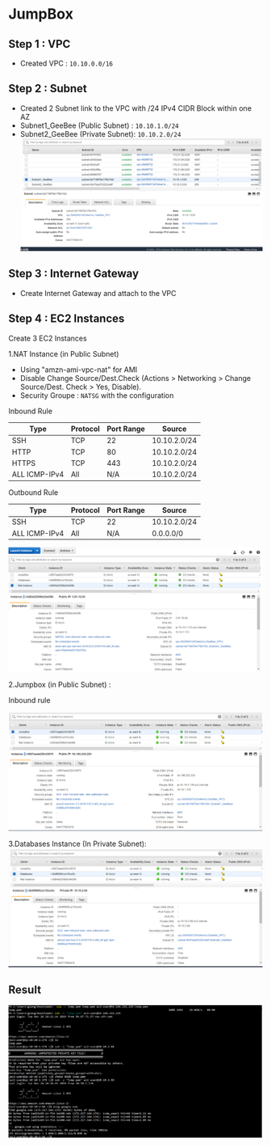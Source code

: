 # JumpBox
## Step 1 : VPC
- Created VPC : `10.10.0.0/16`
## Step 2 : Subnet
- Created 2 Subnet link to the VPC with /24 IPv4 CIDR Block within one AZ
- Subnet1_GeeBee (Public Subnet) : `10.10.1.0/24`
- Subnet2_GeeBee (Private Subnet): `10.10.2.0/24`
![Image of subnet](https://github.com/giangbinh238/AWS_Step_by_Step/blob/master/JumpBox/Image/Capture1.PNG)
## Step 3 : Internet Gateway
- Create Internet Gateway and attach to the VPC 
## Step 4 : EC2 Instances
Create 3 EC2 Instances

1.NAT Instance (in Public Subnet)
- Using "amzn-ami-vpc-nat" for AMI
- Disable Change Source/Dest.Check (Actions > Networking > Change Source/Dest. Check > Yes, Disable).
- Security Groupe : `NATSG` with the configuration 

Inbound Rule

|Type     | Protocol  | Port Range  | Source |
| ---------- |-----| -----|----------------------|
|SSH    |TCP | 22 | 10.10.2.0/24 |
|HTTP      | TCP | 80 | 10.10.2.0/24 |
|HTTPS      | TCP | 443 | 10.10.2.0/24 |
| ALL ICMP-IPv4	| All | N/A | 10.10.2.0/24 |

Outbound Rule 

|Type     | Protocol  | Port Range  | Source |
| ---------- |-----| -----|----------------------|
|SSH    |TCP | 22 | 10.10.2.0/24 |
| ALL ICMP-IPv4	| All | N/A | 0.0.0.0/0 |
  
![Image of NAT Instance](https://github.com/giangbinh238/AWS_Step_by_Step/blob/master/JumpBox/Image/Capture11.PNG)

2.Jumpbox (in Public Subnet) : 

Inbound rule

![Image of Jumpbox](https://github.com/giangbinh238/AWS_Step_by_Step/blob/master/JumpBox/Image/Capture9.PNG)

3.Databases Instance (In Private Subnet):
![Image of Databases Instance](https://github.com/giangbinh238/AWS_Step_by_Step/blob/master/JumpBox/Image/Capture10.PNG)

## Result
![Image of ConnecttoEC2](https://github.com/giangbinh238/AWS_Step_by_Step/blob/master/JumpBox/Image/ConnectToEC2.PNG)
